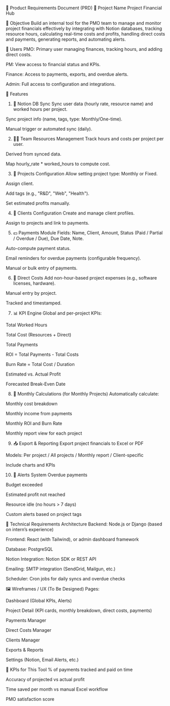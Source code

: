 📄 Product Requirements Document (PRD)
🧠 Project Name
Project Financial Hub

🎯 Objective
Build an internal tool for the PMO team to manage and monitor project financials effectively by integrating with Notion databases, tracking resource hours, calculating real-time costs and profits, handling direct costs and payments, generating reports, and automating alerts.

👥 Users
PMO: Primary user managing finances, tracking hours, and adding direct costs.

PM: View access to financial status and KPIs.

Finance: Access to payments, exports, and overdue alerts.

Admin: Full access to configuration and integrations.

📌 Features
1. 🔄 Notion DB Sync
Sync user data (hourly rate, resource name) and worked hours per project.

Sync project info (name, tags, type: Monthly/One-time).

Manual trigger or automated sync (daily).

2. 🧑‍💻 Team Resources Management
Track hours and costs per project per user.

Derived from synced data.

Map hourly_rate * worked_hours to compute cost.

3. 🧱 Projects Configuration
Allow setting project type: Monthly or Fixed.

Assign client.

Add tags (e.g., "R&D", "Web", "Health").

Set estimated profits manually.

4. 👔 Clients Configuration
Create and manage client profiles.

Assign to projects and link to payments.

5. 💵 Payments Module
Fields: Name, Client, Amount, Status (Paid / Partial / Overdue / Due), Due Date, Note.

Auto-compute payment status.

Email reminders for overdue payments (configurable frequency).

Manual or bulk entry of payments.

6. 🧾 Direct Costs
Add non-hour-based project expenses (e.g., software licenses, hardware).

Manual entry by project.

Tracked and timestamped.

7. 📊 KPI Engine
Global and per-project KPIs:

Total Worked Hours

Total Cost (Resources + Direct)

Total Payments

ROI = Total Payments - Total Costs

Burn Rate = Total Cost / Duration

Estimated vs. Actual Profit

Forecasted Break-Even Date

8. 📅 Monthly Calculations (for Monthly Projects)
Automatically calculate:

Monthly cost breakdown

Monthly income from payments

Monthly ROI and Burn Rate

Monthly report view for each project

9. 📤 Export & Reporting
Export project financials to Excel or PDF

Models: Per project / All projects / Monthly report / Client-specific

Include charts and KPIs

10. 🚨 Alerts System
Overdue payments

Budget exceeded

Estimated profit not reached

Resource idle (no hours > 7 days)

Custom alerts based on project tags

🧱 Technical Requirements
Architecture
Backend: Node.js or Django (based on intern’s experience)

Frontend: React (with Tailwind), or admin dashboard framework

Database: PostgreSQL

Notion Integration: Notion SDK or REST API

Emailing: SMTP integration (SendGrid, Mailgun, etc.)

Scheduler: Cron jobs for daily syncs and overdue checks

🖼️ Wireframes / UX (To Be Designed)
Pages:

Dashboard (Global KPIs, Alerts)

Project Detail (KPI cards, monthly breakdown, direct costs, payments)

Payments Manager

Direct Costs Manager

Clients Manager

Exports & Reports

Settings (Notion, Email Alerts, etc.)

🧪 KPIs for This Tool
% of payments tracked and paid on time

Accuracy of projected vs actual profit

Time saved per month vs manual Excel workflow

PMO satisfaction score

